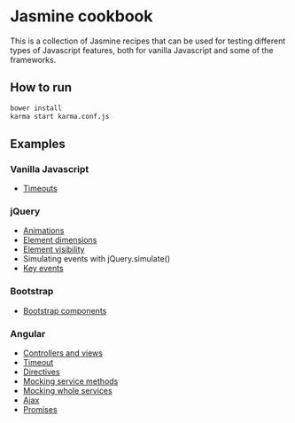 # Jasmine cookbook

This is a collection of Jasmine recipes that can be used for testing different types of Javascript features, both for
vanilla Javascript and some of the frameworks.

## How to run

```sh
bower install
karma start karma.conf.js
```

## Examples

### Vanilla Javascript

- [Timeouts](examples/vanilla/TimeoutSpec.js)

### jQuery

- [Animations](examples/jquery/AnimationSpec.js)
- [Element dimensions](examples/jquery/DimensionSpec.js)
- [Element visibility](examples/jquery/VisibleSelectorSpec.js)
- Simulating events with jQuery.simulate()
 - [Key events](examples/jquery/KeyEventSpec.js)

### Bootstrap

- [Bootstrap components](examples/bootstrap/DropdownSpec.js)

### Angular

- [Controllers and views](examples/angular/ControllerViewSpec.js)
- [Timeout](examples/angular/TimeoutSpec.js)
- [Directives](examples/angular/DirectiveSpec.js)
- [Mocking service methods](examples/angular/MockServiceMethodSpec.js)
- [Mocking whole services](examples/angular/MockServiceSpec.js)
- [Ajax](examples/angular/HttpSpec.js)
- [Promises](examples/angular/PromiseSpec.js)